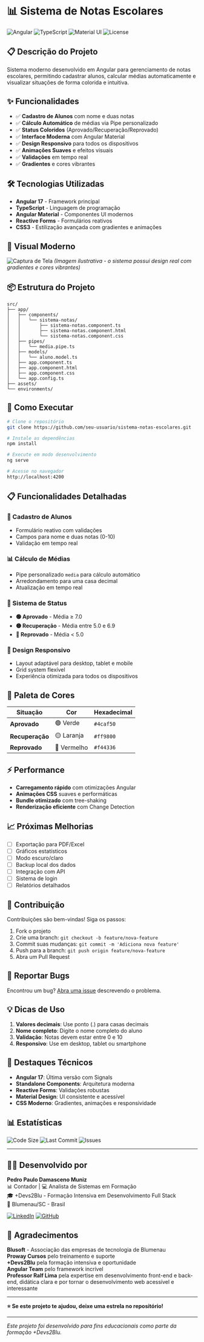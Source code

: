 # 📊 Sistema de Notas Escolares

![Angular](https://img.shields.io/badge/Angular-17-DD0031?style=for-the-badge&logo=angular)
![TypeScript](https://img.shields.io/badge/TypeScript-5.0-3178C6?style=for-the-badge&logo=typescript)
![Material UI](https://img.shields.io/badge/Material%20UI-007FFF?style=for-the-badge&logo=mui)
![License](https://img.shields.io/badge/License-MIT-green?style=for-the-badge)

## 📋 Descrição do Projeto

Sistema moderno desenvolvido em Angular para gerenciamento de notas escolares, permitindo cadastrar alunos, calcular médias automaticamente e visualizar situações de forma colorida e intuitiva.

## ✨ Funcionalidades

- ✅ **Cadastro de Alunos** com nome e duas notas
- ✅ **Cálculo Automático** de médias via Pipe personalizado
- ✅ **Status Coloridos** (Aprovado/Recuperação/Reprovado)
- ✅ **Interface Moderna** com Angular Material
- ✅ **Design Responsivo** para todos os dispositivos
- ✅ **Animações Suaves** e efeitos visuais
- ✅ **Validações** em tempo real
- ✅ **Gradientes** e cores vibrantes

## 🛠️ Tecnologias Utilizadas

- **Angular 17** - Framework principal
- **TypeScript** - Linguagem de programação
- **Angular Material** - Componentes UI modernos
- **Reactive Forms** - Formulários reativos
- **CSS3** - Estilização avançada com gradientes e animações

## 🎨 Visual Moderno

![Captura de Tela](https://via.placeholder.com/800x400/3f51b5/ffffff?text=Sistema+de+Notas+Escolares)
*(Imagem ilustrativa - o sistema possui design real com gradientes e cores vibrantes)*

## 📦 Estrutura do Projeto

```
src/
├── app/
│   ├── components/
│   │   └── sistema-notas/
│   │       ├── sistema-notas.component.ts
│   │       ├── sistema-notas.component.html
│   │       └── sistema-notas.component.css
│   ├── pipes/
│   │   └── media.pipe.ts
│   ├── models/
│   │   └── aluno.model.ts
│   ├── app.component.ts
│   ├── app.component.html
│   ├── app.component.css
│   └── app.config.ts
├── assets/
└── environments/
```

## 🚀 Como Executar

```bash
# Clone o repositório
git clone https://github.com/seu-usuario/sistema-notas-escolares.git

# Instale as dependências
npm install

# Execute em modo desenvolvimento
ng serve

# Acesse no navegador
http://localhost:4200
```

## 📋 Funcionalidades Detalhadas

### 🎯 Cadastro de Alunos
- Formulário reativo com validações
- Campos para nome e duas notas (0-10)
- Validação em tempo real

### 📊 Cálculo de Médias
- Pipe personalizado `media` para cálculo automático
- Arredondamento para uma casa decimal
- Atualização em tempo real

### 🎨 Sistema de Status
- **🟢 Aprovado** - Média ≥ 7.0
- **🟡 Recuperação** - Média entre 5.0 e 6.9  
- **🔴 Reprovado** - Média < 5.0

### 📱 Design Responsivo
- Layout adaptável para desktop, tablet e mobile
- Grid system flexível
- Experiência otimizada para todos os dispositivos

## 🎨 Paleta de Cores

| Situação | Cor | Hexadecimal |
|----------|-----|-------------|
| **Aprovado** | 🟢 Verde | `#4caf50` |
| **Recuperação** | 🟡 Laranja | `#ff9800` |
| **Reprovado** | 🔴 Vermelho | `#f44336` |

## ⚡ Performance

- **Carregamento rápido** com otimizações Angular
- **Animações CSS** suaves e performáticas
- **Bundle otimizado** com tree-shaking
- **Renderização eficiente** com Change Detection

## 📈 Próximas Melhorias

- [ ] Exportação para PDF/Excel
- [ ] Gráficos estatísticos
- [ ] Modo escuro/claro
- [ ] Backup local dos dados
- [ ] Integração com API
- [ ] Sistema de login
- [ ] Relatórios detalhados

## 🤝 Contribuição

Contribuições são bem-vindas! Siga os passos:

1. Fork o projeto
2. Crie uma branch: `git checkout -b feature/nova-feature`
3. Commit suas mudanças: `git commit -m 'Adiciona nova feature'`
4. Push para a branch: `git push origin feature/nova-feature`
5. Abra um Pull Request

## 🐛 Reportar Bugs

Encontrou um bug? [Abra uma issue](https://github.com/seu-usuario/sistema-notas-escolares/issues) descrevendo o problema.

## 💡 Dicas de Uso

1. **Valores decimais**: Use ponto (.) para casas decimais
2. **Nome completo**: Digite o nome completo do aluno
3. **Validação**: Notas devem estar entre 0 e 10
4. **Responsivo**: Use em desktop, tablet ou smartphone

## 🌟 Destaques Técnicos

- **Angular 17**: Última versão com Signals
- **Standalone Components**: Arquitetura moderna
- **Reactive Forms**: Validações robustas
- **Material Design**: UI consistente e acessível
- **CSS Moderno**: Gradientes, animações e responsividade

## 📊 Estatísticas

![Code Size](https://img.shields.io/github/languages/code-size/seu-usuario/sistema-notas-escolares?style=flat-square)
![Last Commit](https://img.shields.io/github/last-commit/seu-usuario/sistema-notas-escolares?style=flat-square)
![Issues](https://img.shields.io/github/issues/seu-usuario/sistema-notas-escolares?style=flat-square)

---

## 👨‍💻 Desenvolvido por

**Pedro Paulo Damasceno Muniz**  
📊 Contador | 💻 Analista de Sistemas em Formação  
🎓 +Devs2Blu - Formação Intensiva em Desenvolvimento Full Stack  
📍 Blumenau/SC - Brasil  

[![LinkedIn](https://img.shields.io/badge/LinkedIn-0077B5?style=for-the-badge&logo=linkedin&logoColor=white)](https://www.linkedin.com/in/pedro-damasceno-23b330150/)
[![GitHub](https://img.shields.io/badge/GitHub-100000?style=for-the-badge&logo=github&logoColor=white)](https://github.com/Damasceno11)

## 🙏 Agradecimentos

**Blusoft** - Associação das empresas de tecnologia de Blumenau  
**Proway Cursos** pelo treinamento e suporte  
**+Devs2Blu** pela formação intensiva e oportunidade  
**Angular Team** pelo framework incrível  
**Professor Ralf Lima** pela expertise em desenvolvimento front-end e back-end, didática clara e por tornar o desenvolvimento web acessível e interessante

---

**⭐️ Se este projeto te ajudou, deixe uma estrela no repositório!**

---

*Este projeto foi desenvolvido para fins educacionais como parte da formação +Devs2Blu.*
